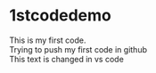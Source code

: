 # 1stcodedemo
This is my first code.
<br>
Trying to push my first code in github 
<br>
This text is changed in vs code
